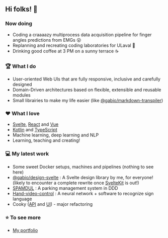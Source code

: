 ## Hi folks! 🤙

### Now doing

- Coding a craaaazy multiprocess data acquisition pipeline for finger angles predictions from EMGs 😮
- Replanning and recreating coding laboratories for ULaval 💪
- Drinking good coffee at 3 PM on a sunny terrace ☕

### 🏆 What I do

- User-oriented Web UIs that are fully responsive, inclusive and carefully designed
- Domain-Driven architectures based on flexible, extensible and reusable modules
- Small librairies to make my life easier (like [@gabio/markdown-transpiler](https://github.com/vigenere23/gabio-markdown-transpiler))

### ❤️ What I love

- [Svelte](https://svelte.dev/), [React](https://reactjs.org/) and [Vue](https://vuejs.org/)
- [Kotlin](https://kotlinlang.org/) and [TypeScript](https://www.typescriptlang.org/)
- Machine learning, deep learning and NLP
- Learning, teaching and creating!

### 💻 My latest work

- Some sweet Docker setups, machines and pipelines (nothing to see here)
- [@gabio/design-svelte](https://github.com/vigenere23/gabio-design-svelte) : A Svelte design library by me, for everyone! (likely to encounter a complete rewrite once [SvelteKit](https://kit.svelte.dev/) is out!)
- [SPAMDUL](https://github.com/vigenere23/SPAMDUL) : A parking management system in DDD
- [Hand-video-control](https://github.com/vigenere23/Hand-video-control) : A neural network + software to recognize sign language
- Cooky ([API](https://github.com/vigenere23/cooky-api) and [UI](https://github.com/vigenere23/cooky-ui)) - major refactoring

### ⭐ To see more

- [My portfolio](https://vigenere23.github.io)
